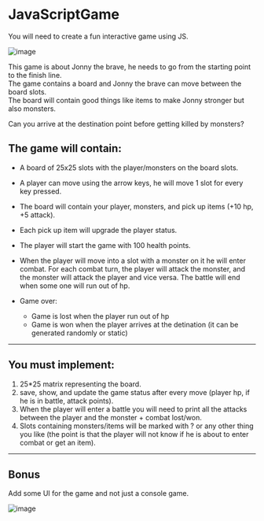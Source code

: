 # JavaScriptGame

You will need to create a fun interactive game using JS.

![image](https://user-images.githubusercontent.com/34707669/206923131-88bd771d-e231-4de9-bbc4-fedc88f70cdf.png)


This game is about Jonny the brave, he needs to go from the starting point to the finish line.<br>
The game contains a board and Jonny the brave can move between the board slots.<br>
The board will contain good things like items to make Jonny stronger but also monsters.

Can you arrive at the destination point before getting killed by monsters?  

The game will contain:
-

- A board of 25x25 slots with the player/monsters on the board slots.
- A player can move using the arrow keys, he will move 1 slot for every key pressed.
- The board will contain your player, monsters, and pick up items (+10 hp, +5 attack).
- Each pick up item will upgrade the player status.
- The player will start the game with 100 health points.
- When the player will move into a slot with a monster on it he will enter combat.
For each combat turn, the player will attack the monster, and the monster will attack the player and vice versa.
The battle will end when some one will run out of hp.

- Game over:
  - Game is lost when the player run out of hp
  - Game is won when the player arrives at the detination (it can be generated randomly or static)


------

You must implement:
-

1. 25*25 matrix representing the board.
2. save, show, and update the game status after every move (player hp, if he is in battle, attack points).
3. When the player will enter a battle you will need to print all the attacks between the player and the monster +
    combat lost/won.
4. Slots containing monsters/items will be marked with ? or any other thing you like (the point is that the player will not know if he is about to enter combat or get an item).
---

Bonus
-

Add some UI for the game and not just a console game.


![image](https://user-images.githubusercontent.com/34707669/206924758-7d5fb794-c80d-4f50-9e77-8f0f1418dc0b.png)

